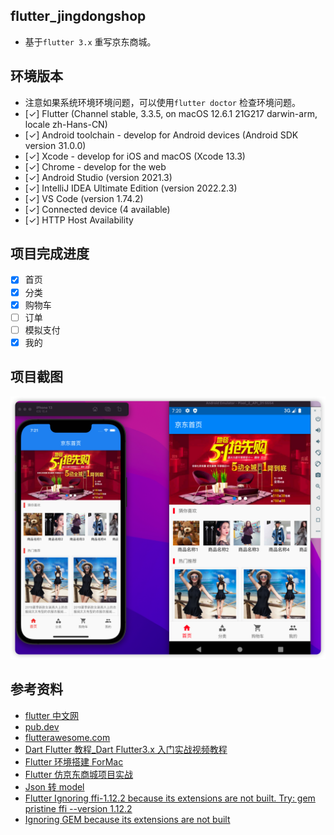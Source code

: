 ## flutter_jingdongshop

- 基于`flutter 3.x` 重写京东商城。

## 环境版本

- 注意如果系统环境环境问题，可以使用`flutter doctor` 检查环境问题。
- [✓] Flutter (Channel stable, 3.3.5, on macOS 12.6.1 21G217 darwin-arm, locale zh-Hans-CN)
- [✓] Android toolchain - develop for Android devices (Android SDK version 31.0.0)
- [✓] Xcode - develop for iOS and macOS (Xcode 13.3)
- [✓] Chrome - develop for the web
- [✓] Android Studio (version 2021.3)
- [✓] IntelliJ IDEA Ultimate Edition (version 2022.2.3)
- [✓] VS Code (version 1.74.2)
- [✓] Connected device (4 available)
- [✓] HTTP Host Availability

## 项目完成进度

- [x] 首页
- [x] 分类
- [x] 购物车
- [ ] 订单
- [ ] 模拟支付
- [x] 我的

## 项目截图

![首页](./shot/1.png)

## 参考资料

- [flutter 中文网](https://flutter.cn/)
- [pub.dev](https://pub.dev/)
- [flutterawesome.com](https://flutterawesome.com/)
- [Dart Flutter 教程\_Dart Flutter3.x 入门实战视频教程](https://www.bilibili.com/video/BV1S4411E7LY/?spm_id_from=333.337.search-card.all.click&vd_source=c5abf1ba032ca00c06ebba96e3ff445e)
- [Flutter 环境搭建 ForMac](https://juejin.cn/post/7017621020395700232)
- [Flutter 仿京东商城项目实战](https://www.itying.com/goods-1120.html)
- [Json 转 model](https://app.quicktype.io/)
- [Flutter Ignoring ffi-1.12.2 because its extensions are not built. Try: gem pristine ffi --version 1.12.2](https://stackoverflow.com/questions/65387730/flutter-ignoring-ffi-1-12-2-because-its-extensions-are-not-built-try-gem-prist)
- [Ignoring GEM because its extensions are not built](https://stackoverflow.com/questions/38797458/ignoring-gem-because-its-extensions-are-not-built)
